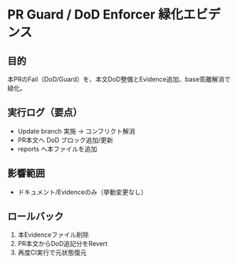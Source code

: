 # PR Guard / DoD Enforcer 緑化エビデンス

## 目的
本PRのFail（DoD/Guard）を、本文DoD整備とEvidence追加、base乖離解消で緑化。

## 実行ログ（要点）
- Update branch 実施 → コンフリクト解消
- PR本文へ DoD ブロック追加/更新
- reports へ本ファイルを追加

## 影響範囲
- ドキュメント/Evidenceのみ（挙動変更なし）

## ロールバック
1) 本Evidenceファイル削除
2) PR本文からDoD追記分をRevert
3) 再度CI実行で元状態復元
